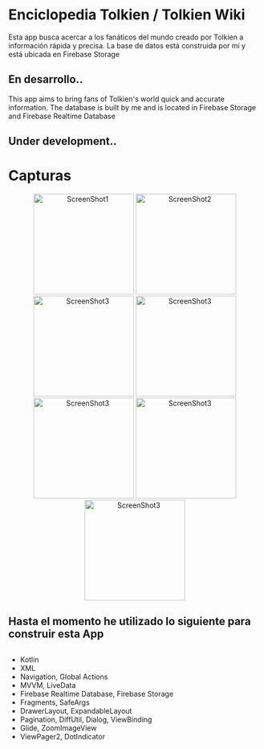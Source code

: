 # Enciclopedia Tolkien / Tolkien Wiki

Esta app busca acercar a los fanáticos del mundo creado por Tolkien a información rápida y precisa.
La base de datos está construida por mí y está ubicada en Firebase Storage
## En desarrollo..




This app aims to bring fans of Tolkien's world quick and accurate information.
The database is built by me and is located in Firebase Storage and Firebase Realtime Database
## Under development..



# Capturas

<p align="center">
  <img src="https://firebasestorage.googleapis.com/v0/b/lotrwiki-2dd76.appspot.com/o/screen_shot%2FScreenshot_2024-06-26-20-56-03-146_com.example.lotrwiki.jpg?alt=media&token=a792eb98-6e3a-49df-90a6-dc6139ef06c1" alt="ScreenShot1" width="200"/>
  
  <img src="https://firebasestorage.googleapis.com/v0/b/lotrwiki-2dd76.appspot.com/o/screen_shot%2FScreenshot_2024-06-26-20-56-12-974_com.example.lotrwiki.jpg?alt=media&token=609f917b-36ee-497b-995a-1bc6873eb4b3" alt="ScreenShot2" width="200"/>
  
  <img src="https://firebasestorage.googleapis.com/v0/b/lotrwiki-2dd76.appspot.com/o/screen_shot%2FScreenshot_2024-06-26-20-56-23-686_com.example.lotrwiki.jpg?alt=media&token=5565af33-7135-4740-929f-272184a0ee54" alt="ScreenShot3" width="200"/>
  
  <img src="https://firebasestorage.googleapis.com/v0/b/lotrwiki-2dd76.appspot.com/o/screen_shot%2FScreenshot_2024-06-26-20-56-39-513_com.example.lotrwiki.jpg?alt=media&token=47277216-06d3-44b4-a5df-863c991a2f98" alt="ScreenShot3" width="200"/>
  
  <img src="https://firebasestorage.googleapis.com/v0/b/lotrwiki-2dd76.appspot.com/o/screen_shot%2FScreenshot_2024-06-26-20-56-52-055_com.example.lotrwiki.jpg?alt=media&token=70d7a30f-a685-4c72-9969-ae9cb129586a" alt="ScreenShot3" width="200"/>
  
  <img src="https://firebasestorage.googleapis.com/v0/b/lotrwiki-2dd76.appspot.com/o/screen_shot%2FScreenshot_2024-06-26-20-57-05-400_com.example.lotrwiki.jpg?alt=media&token=13fb3758-8f02-4665-939d-a49a7125f738" alt="ScreenShot3" width="200"/>
  
  <img src="https://firebasestorage.googleapis.com/v0/b/lotrwiki-2dd76.appspot.com/o/screen_shot%2FScreenshot_2024-06-26-20-58-03-632_com.example.lotrwiki.jpg?alt=media&token=013fa0f4-0742-43bf-a958-eb94078fa4fd" alt="ScreenShot3" width="200"/>
</p>


## Hasta el momento he utilizado lo siguiente para construir esta App
## 

<ul>
  <li>Kotlin</li>
  <li>XML</li>
  <li>Navigation, Global Actions</li>
  <li>MVVM, LiveData</li>
  <li>Firebase Realtime Database, Firebase Storage</li>
  <li>Fragments, SafeArgs</li>
  <li>DrawerLayout, ExpandableLayout</li>
  <li>Pagination, DiffUtil, Dialog, ViewBinding</li>
  <li>Glide, ZoomImageView</li>
  <li>ViewPager2, DotIndicator</li>
</ul>



